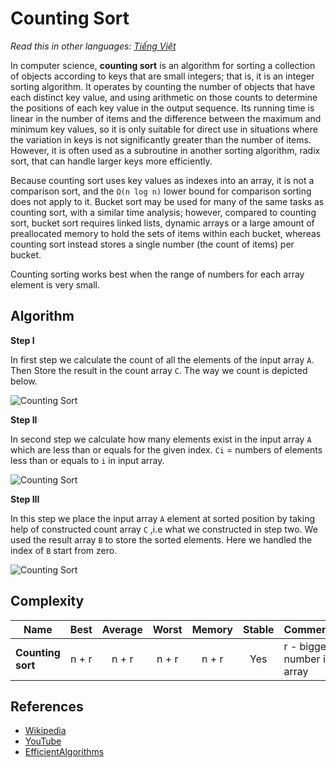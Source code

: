 # Counting Sort

_Read this in other languages:_
[_Tiếng Việt_](README.md)

In computer science, **counting sort** is an algorithm for sorting
a collection of objects according to keys that are small integers;
that is, it is an integer sorting algorithm. It operates by
counting the number of objects that have each distinct key value,
and using arithmetic on those counts to determine the positions
of each key value in the output sequence. Its running time is
linear in the number of items and the difference between the
maximum and minimum key values, so it is only suitable for direct
use in situations where the variation in keys is not significantly
greater than the number of items. However, it is often used as a
subroutine in another sorting algorithm, radix sort, that can
handle larger keys more efficiently.

Because counting sort uses key values as indexes into an array,
it is not a comparison sort, and the `Ω(n log n)` lower bound for
comparison sorting does not apply to it. Bucket sort may be used
for many of the same tasks as counting sort, with a similar time
analysis; however, compared to counting sort, bucket sort requires
linked lists, dynamic arrays or a large amount of preallocated
memory to hold the sets of items within each bucket, whereas
counting sort instead stores a single number (the count of items)
per bucket.

Counting sorting works best when the range of numbers for each array
element is very small.

## Algorithm

**Step I**

In first step we calculate the count of all the elements of the
input array `A`. Then Store the result in the count array `C`.
The way we count is depicted below.

![Counting Sort](https://3.bp.blogspot.com/-jJchly1BkTc/WLGqCFDdvCI/AAAAAAAAAHA/luljAlz2ptMndIZNH0KLTTuQMNsfzDeFQCLcB/s1600/CSortUpdatedStepI.gif)

**Step II**

In second step we calculate how many elements exist in the input
array `A` which are less than or equals for the given index.
`Ci` = numbers of elements less than or equals to `i` in input array.

![Counting Sort](https://1.bp.blogspot.com/-1vFu-VIRa9Y/WLHGuZkdF3I/AAAAAAAAAHs/8jKu2dbQee4ap9xlVcNsILrclqw0UxAVACLcB/s1600/Step-II.png)

**Step III**

In this step we place the input array `A` element at sorted
position by taking help of constructed count array `C` ,i.e what
we constructed in step two. We used the result array `B` to store
the sorted elements. Here we handled the index of `B` start from
zero.

![Counting Sort](https://1.bp.blogspot.com/-xPqylngqASY/WLGq3p9n9vI/AAAAAAAAAHM/JHdtXAkJY8wYzDMBXxqarjmhpPhM0u8MACLcB/s1600/ResultArrayCS.gif)

## Complexity

| Name              | Best  | Average | Worst | Memory | Stable | Comments                    |
| ----------------- | :---: | :-----: | :---: | :----: | :----: | :-------------------------- |
| **Counting sort** | n + r |  n + r  | n + r | n + r  |  Yes   | r - biggest number in array |

## References

- [Wikipedia](https://en.wikipedia.org/wiki/Counting_sort)
- [YouTube](https://www.youtube.com/watch?v=OKd534EWcdk&index=61&t=0s&list=PLLXdhg_r2hKA7DPDsunoDZ-Z769jWn4R8)
- [EfficientAlgorithms](https://efficientalgorithms.blogspot.com/2016/09/lenear-sorting-counting-sort.html)
